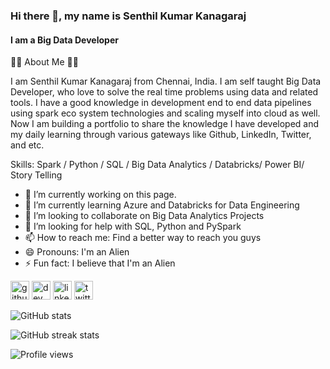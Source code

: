 ### Hi there 👋, my name is Senthil Kumar Kanagaraj
#### I am a Big Data Developer

:man_technologist: About Me :man_in_tuxedo:

I am Senthil Kumar Kanagaraj from Chennai, India. I am self taught Big Data Developer, who love to solve the real time problems using data and related tools. I have a good knowledge in development end to end data pipelines using spark eco system technologies and scaling myself into cloud as well. Now I am building a portfolio to share the knowledge I have developed and my daily learning through various gateways like Github, LinkedIn, Twitter, and etc.

Skills: Spark / Python / SQL / Big Data Analytics / Databricks/ Power BI/ Story Telling

- 🔭 I’m currently working on this page. 
- 🌱 I’m currently learning Azure and Databricks for Data Engineering 
- 👯 I’m looking to collaborate on Big Data Analytics Projects 
- 🤔 I’m looking for help with SQL, Python and PySpark 
- 📫 How to reach me: Find a better way to reach you guys 
- 😄 Pronouns: I'm an Alien 
- ⚡ Fun fact: I believe that I'm an Alien 


[<img src='https://cdn.jsdelivr.net/npm/simple-icons@3.0.1/icons/github.svg' alt='github' height='30'>](https://github.com/SenthilKumar009)    [<img src='https://cdn.jsdelivr.net/npm/simple-icons@3.0.1/icons/dev-dot-to.svg' alt='dev' height='30'>](https://dev.to/https://dev.to/skkthenotorious)   [<img src='https://cdn.jsdelivr.net/npm/simple-icons@3.0.1/icons/linkedin.svg' alt='linkedin' height='30'>](https://www.linkedin.com/in/https://www.linkedin.com/in/senthil-kumar-kanagaraj//)  [<img src='https://cdn.jsdelivr.net/npm/simple-icons@3.0.1/icons/twitter.svg' alt='twitter' height='30'>](https://twitter.com/https://twitter.com/SKK_TheNeo)  

![GitHub stats](https://github-readme-stats.vercel.app/api?username=SenthilKumar009&show_icons=true)  

![GitHub streak stats](https://github-readme-streak-stats.herokuapp.com/?user=SenthilKumar009)  

![Profile views](https://gpvc.arturio.dev/SenthilKumar009)  
